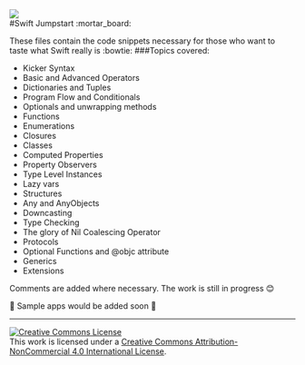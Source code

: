 <img src = "http://rack.1.mshcdn.com/media/ZgkyMDE0LzA3LzEyLzJhL3N3aWZ0bG9nb2hlLjU3NzBhLmpwZwpwCXRodW1iCTk1MHg1MzQjCmUJanBn/99456315/0f8/swift-logo-hero.jpg" />
<br>
#Swift Jumpstart :mortar_board:

These files contain the code snippets necessary for those who want to taste what Swift really is :bowtie:
###Topics covered:
* Kicker Syntax
* Basic and Advanced Operators
* Dictionaries and Tuples
* Program Flow and Conditionals
* Optionals and unwrapping methods
* Functions
* Enumerations
* Closures
* Classes
* Computed Properties
* Property Observers
* Type Level Instances
* Lazy vars
* Structures
* Any and AnyObjects
* Downcasting 
* Type Checking
* The glory of Nil Coalescing Operator
* Protocols
* Optional Functions and @objc attribute
* Generics
* Extensions

Comments are added where necessary. The work is still in progress :blush:

:loudspeaker: Sample apps would be added soon :loudspeaker:

---
<a rel="license" href="http://creativecommons.org/licenses/by-nc/4.0/"><img alt="Creative Commons License" style="border-width:0" src="https://i.creativecommons.org/l/by-nc/4.0/88x31.png" /></a><br />This work is licensed under a <a rel="license" href="http://creativecommons.org/licenses/by-nc/4.0/">Creative Commons Attribution-NonCommercial 4.0 International License</a>.

